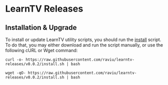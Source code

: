 # LearnTV Releases 

## Installation & Upgrade 

To install or update LearnTV utility scripts, you should run the [install](https://raw.githubusercontent.com/raviu/learntv-releases/v0.0.2/install.sh) script. To do that, you may either download and run the script manually, or use the following cURL or Wget command:

```
curl -o- https://raw.githubusercontent.com/raviu/learntv-releases/v0.0.2/install.sh | bash
```

```
wget -qO- https://raw.githubusercontent.com/raviu/learntv-releases/v0.0.2/install.sh | bash
```

